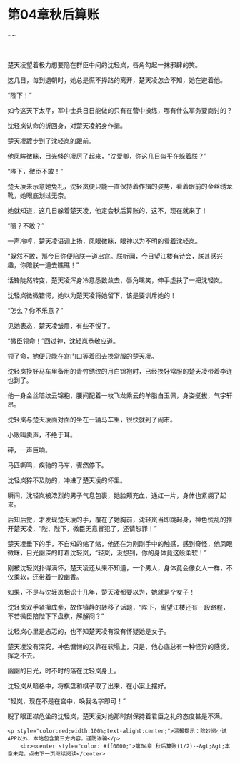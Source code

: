 # 第04章秋后算账
~~
    	    <p name="pagetop" href="javascript:void(0);" onclick="return false" style="line-height: 35px;padding: 10px;color: #333;"> </p><p>楚天凌望着极力想要隐在群臣中间的沈轻岚，唇角勾起一抹邪肆的笑。</p><p>这几日，每到退朝时，她总是慌不择路的离开，楚天凌怎会不知，她在避着他。</p><p>“陛下！”</p><p>如今这天下太平，军中士兵日日能做的只有在营中操练，哪有什么军务要商讨的？</p><p>沈轻岚认命的折回身，对楚天凌躬身作揖。</p><p>楚天凌踱步到了沈轻岚的跟前。</p><p>他凤眸微眯，目光倏的凌厉了起来，“沈爱卿，你这几日似乎在躲着朕？”</p><p>“陛下，微臣不敢！”</p><p>楚天凌未示意她免礼，沈轻岚便只能一直保持着作揖的姿势，看着眼前的金丝绣龙靴，她眼底划过无奈。</p><p>她就知道，这几日躲着楚天凌，他定会秋后算账的，这不，现在就来了！</p><p>“嗯？不敢？”</p><p>一声冷哼，楚天凌语调上扬，凤眼微眯，眼神以为不明的看着沈轻岚。</p><p>“既然不敢，那今日你便陪朕一道出宫。朕听闻，今日望江楼有诗会，朕甚感兴趣，你陪朕一道去瞧瞧！”</p><p>话锋陡然转变，楚天凌浑身冷意悉数敛去，唇角噙笑，伸手虚扶了一把沈轻岚。</p><p>沈轻岚微微错愕，她以为楚天凌将她留下，该是要训斥她的！</p><p>“怎么？你不乐意？”</p><p>见她表态，楚天凌皱眉，有些不悦了。</p><p>“微臣领命！”回过神，沈轻岚恭敬应道。</p><p>领了命，她便只能在宫门口等着回去换常服的楚天凌。</p><p>沈轻岚换好马车里备用的青竹绣纹的月白锦袍时，已经换好常服的楚天凌带着李连也到了。</p><p>他一身金丝暗纹云锦袍，腰间配着一枚飞龙乘云的羊脂白玉佩，身姿挺拔，气宇轩昂。</p><p>沈轻岚与楚天凌面对面的坐在一辆马车里，很快就到了闹市。</p><p>小贩叫卖声，不绝于耳。</p><p>砰，一声巨响。</p><p>马匹嘶鸣，疾驰的马车，骤然停下。</p><p>沈轻岚猝不及防的，冲进了楚天凌的怀里。</p><p>瞬间，沈轻岚被浓烈的男子气息包裹，她脸颊充血，通红一片，身体也紧绷了起来。</p><p>后知后觉，才发现楚天凌的手，覆在了她胸前，沈轻岚当即跳起身，神色慌乱的推开楚天凌，“陛、陛下，微臣无意冒犯了，还请恕罪！”</p><p>楚天凌垂下的手，不自知的缩了缩，他还在为刚刚手中的触感，感到奇怪，他凤眼微眯，目光幽深的盯着沈轻岚，“轻岚，没想到，你的身体竟这般柔软！”</p><p>刚被沈轻岚扑得满怀，楚天凌还从来不知道，一个男人，身体竟会像女人一样，不仅柔软，还带着一股幽香。</p><p>如果，不是与沈轻岚相识十几年，楚天凌都要以为，她就是个女子！</p><p>沈轻岚双手紧攥成拳，故作镇静的转移了话题，“陛下，离望江楼还有一段路程，不若微臣陪陛下下盘棋，解解闷？”</p><p>沈轻岚心里是忐忑的，也不知楚天凌有没有怀疑她是女子。</p><p>楚天凌没有深究，神色慵懒的又靠在软塌上，只是，他心底总有一种怪异的感觉，挥之不去。</p><p>幽幽的目光，时不时的落在沈轻岚身上。</p><p>沈轻岚从暗格中，将棋盘和棋子取了出来，在小案上摆好。</p><p>“轻岚，现在不是在宫中，唤我名字即可！”</p><p>睨了眼正襟危坐的沈轻岚，楚天凌对她那时刻保持着君臣之礼的态度甚是不满。</p>
    	
   	<p style="color:red;width:100%;text-alight:center;">温馨提示：除妙阅小说APP以外，本站包含第三方内容，谨防诈骗</p>
    	<br><center style="color: #ff0000;">第04章 秋后算账(1/2)--&gt;&gt;本章未完，点击下一页继续阅读</center>
    	